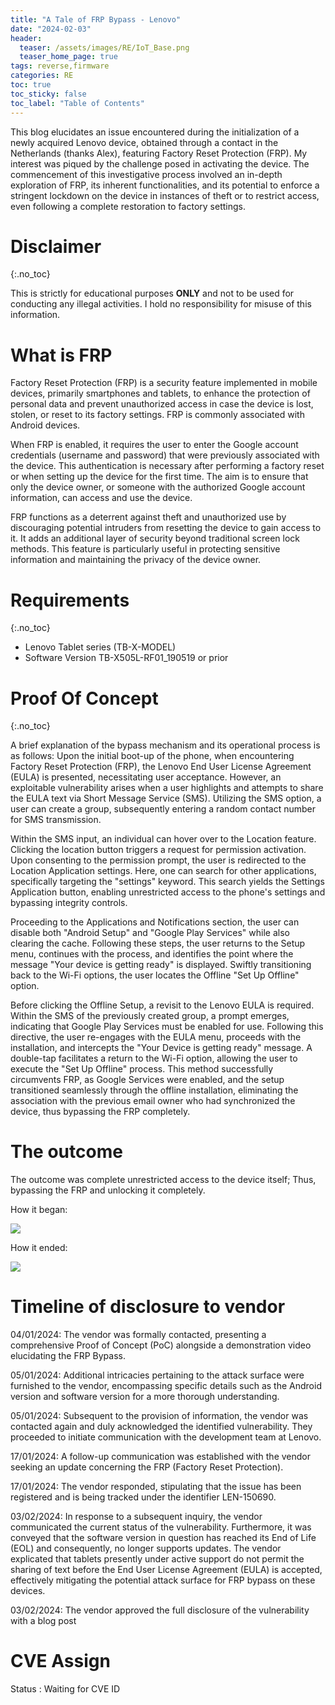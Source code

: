 ```yaml
---
title: "A Tale of FRP Bypass - Lenovo"
date: "2024-02-03"
header:
  teaser: /assets/images/RE/IoT_Base.png
  teaser_home_page: true
tags: reverse,firmware
categories: RE
toc: true
toc_sticky: false
toc_label: "Table of Contents"
---
```

 
This blog elucidates an issue encountered during the initialization of a newly acquired Lenovo device, obtained through a contact in the Netherlands (thanks Alex), featuring Factory Reset Protection (FRP). My interest was piqued by the challenge posed in activating the device. The commencement of this investigative process involved an in-depth exploration of FRP, its inherent functionalities, and its potential to enforce a stringent lockdown on the device in instances of theft or to restrict access, even following a complete restoration to factory settings.
 
# Disclaimer 
{:.no_toc}

This is strictly for educational purposes <b>ONLY</b> and not to be used for conducting any illegal activities. I hold no responsibility for misuse of this information. 

# What is FRP

Factory Reset Protection (FRP) is a security feature implemented in mobile devices, primarily smartphones and tablets, to enhance the protection of personal data and prevent unauthorized access in case the device is lost, stolen, or reset to its factory settings. FRP is commonly associated with Android devices.

When FRP is enabled, it requires the user to enter the Google account credentials (username and password) that were previously associated with the device. This authentication is necessary after performing a factory reset or when setting up the device for the first time. The aim is to ensure that only the device owner, or someone with the authorized Google account information, can access and use the device.

FRP functions as a deterrent against theft and unauthorized use by discouraging potential intruders from resetting the device to gain access to it. It adds an additional layer of security beyond traditional screen lock methods. This feature is particularly useful in protecting sensitive information and maintaining the privacy of the device owner.

# Requirements
{:.no_toc}

  * Lenovo Tablet series (TB-X-MODEL)
  * Software Version TB-X505L-RF01_190519 or prior  




# Proof Of Concept
{:.no_toc}


A brief explanation of the bypass mechanism and its operational process is as follows: Upon the initial boot-up of the phone, when encountering Factory Reset Protection (FRP), the Lenovo End User License Agreement (EULA) is presented, necessitating user acceptance. However, an exploitable vulnerability arises when a user highlights and attempts to share the EULA text via Short Message Service (SMS). Utilizing the SMS option, a user can create a group, subsequently entering a random contact number for SMS transmission.

Within the SMS input, an individual can hover over to the Location feature. Clicking the location button triggers a request for permission activation. Upon consenting to the permission prompt, the user is redirected to the Location Application settings. Here, one can search for other applications, specifically targeting the "settings" keyword. This search yields the Settings Application button, enabling unrestricted access to the phone's settings and bypassing integrity controls.

Proceeding to the Applications and Notifications section, the user can disable both "Android Setup" and "Google Play Services" while also clearing the cache. Following these steps, the user returns to the Setup menu, continues with the process, and identifies the point where the message "Your device is getting ready" is displayed. Swiftly transitioning back to the Wi-Fi options, the user locates the Offline "Set Up Offline" option.

Before clicking the Offline Setup, a revisit to the Lenovo EULA is required. Within the SMS of the previously created group, a prompt emerges, indicating that Google Play Services must be enabled for use. Following this directive, the user re-engages with the EULA menu, proceeds with the installation, and intercepts the "Your Device is getting ready" message. A double-tap facilitates a return to the Wi-Fi option, allowing the user to execute the "Set Up Offline" process. This method successfully circumvents FRP, as Google Services were enabled, and the setup transitioned seamlessly through the offline installation, eliminating the association with the previous email owner who had synchronized the device, thus bypassing the FRP completely. 

# The outcome

The outcome was complete unrestricted access to the device itself; Thus, bypassing the FRP and unlocking it completely.


How it began: 

<img src="/assets/images/IoT/FRP_Locked_Device.jpg">


How it ended:

<img src="/assets/images/IoT/Unlocked_Device.jpg">



# Timeline of disclosure to vendor

04/01/2024: The vendor was formally contacted, presenting a comprehensive Proof of Concept (PoC) alongside a demonstration video elucidating the FRP Bypass.

05/01/2024: Additional intricacies pertaining to the attack surface were furnished to the vendor, encompassing specific details such as the Android version and software version for a more thorough understanding.

05/01/2024: Subsequent to the provision of information, the vendor was contacted again and duly acknowledged the identified vulnerability. They proceeded to initiate communication with the development team at Lenovo.

17/01/2024: A follow-up communication was established with the vendor seeking an update concerning the FRP (Factory Reset Protection).

17/01/2024: The vendor responded, stipulating that the issue has been registered and is being tracked under the identifier LEN-150690.

03/02/2024: In response to a subsequent inquiry, the vendor communicated the current status of the vulnerability. Furthermore, it was conveyed that the software version in question has reached its End of Life (EOL) and consequently, no longer supports updates. The vendor explicated that tablets presently under active support do not permit the sharing of text before the End User License Agreement (EULA) is accepted, effectively mitigating the potential attack surface for FRP bypass on these devices.

03/02/2024: The vendor approved the full disclosure of the vulnerability with a blog post

# CVE Assign

Status : Waiting for CVE ID
